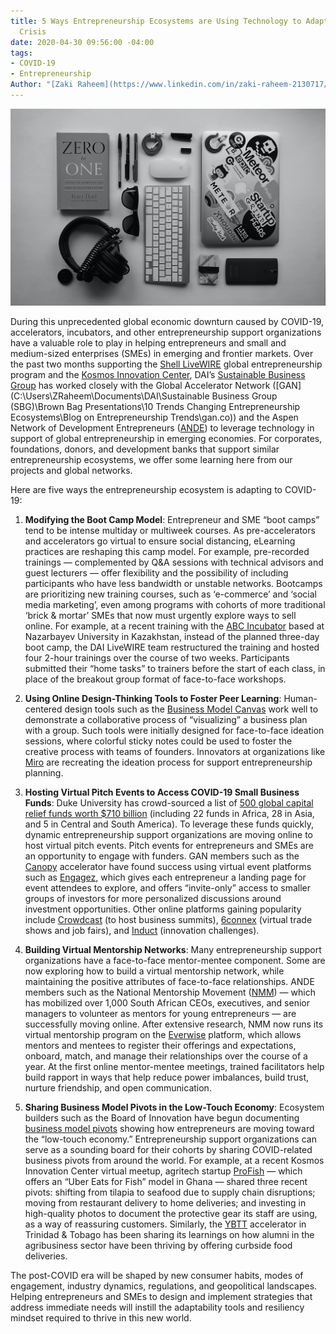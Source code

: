 ```yaml
---
title: 5 Ways Entrepreneurship Ecosystems are Using Technology to Adapt to the Covid-19
  Crisis
date: 2020-04-30 09:56:00 -04:00
tags:
- COVID-19
- Entrepreneurship
Author: "[Zaki Raheem](https://www.linkedin.com/in/zaki-raheem-2130717/), [Doug McClean](https://www.linkedin.com/in/doug-mclean-6b029044/)"
---
```


![oscar-nilsson-1BHYZFVyGaw-unsplash.jpg](/uploads/oscar-nilsson-1BHYZFVyGaw-unsplash.jpg)

During this unprecedented global economic downturn caused by COVID-19, accelerators, incubators, and other entrepreneurship support organizations have a valuable role to play in helping entrepreneurs and small and medium-sized enterprises (SMEs) in emerging and frontier markets. Over the past two months supporting the [Shell LiveWIRE](https://www.dai.com/our-work/projects/worldwide-shell-livewire-global-consultancy) global entrepreneurship program and the [Kosmos Innovation Center](https://www.dai.com/our-work/projects/ghana-kosmos-innovation-center-kic), DAI’s [Sustainable Business Group](https://www.dai.com/our-work/solutions/sustainable-business) has worked closely with the Global Accelerator Network ([GAN](C:\Users\ZRaheem\Documents\DAI\Sustainable Business Group (SBG)\Brown Bag Presentations\10 Trends Changing Entrepreneurship Ecosystems\Blog on Entrepreneurship Trends\gan.co)) and the Aspen Network of Development Entrepreneurs ([ANDE](http://andeglobal.org/)) to leverage technology in support of global entrepreneurship in emerging economies. For corporates, foundations, donors, and development banks that support similar entrepreneurship ecosystems, we offer some learning here from our projects and global networks. 

Here are five ways the entrepreneurship ecosystem is adapting to COVID-19:

1. **Modifying the Boot Camp Model**: Entrepreneur and SME “boot camps” tend to be intense multiday or multiweek courses. As pre-accelerators and accelerators go virtual to ensure social distancing, eLearning practices are reshaping this camp model. For example, pre-recorded trainings — complemented by Q&A sessions with technical advisors and guest lecturers — offer flexibility and the possibility of including participants who have less bandwidth or unstable networks. Bootcamps are prioritizing new training courses, such as ‘e-commerce’ and ‘social media marketing’, even among programs with cohorts of more traditional ‘brick & mortar’ SMEs that now must urgently explore ways to sell online. For example, at a recent training with the [ABC Incubator](http://en.nuris.nu.edu.kz/incubation) based at Nazarbayev University in Kazakhstan, instead of the planned three-day boot camp, the DAI LiveWIRE team restructured the training and hosted four 2-hour trainings over the course of two weeks. Participants submitted their “home tasks” to trainers before the start of each class, in place of the breakout group format of face-to-face workshops. 

2. **Using Online Design-Thinking Tools to Foster Peer Learning**: Human-centered design tools such as the [Business Model Canvas](https://www.strategyzer.com/) work well to demonstrate a collaborative process of “visualizing” a business plan with a group. Such tools were initially designed for face-to-face ideation sessions, where colorful sticky notes could be used to foster the creative process with teams of founders. Innovators at organizations like [Miro](https://miro.com/templates/business-model-canvas/) are recreating the ideation process for support entrepreneurship planning. 

3. **Hosting Virtual Pitch Events to Access COVID-19 Small Business Funds**: Duke University has crowd-sourced a list of [500 global capital relief funds worth $710 billion](http://covidcap.com/) (including 22 funds in Africa, 28 in Asia, and 5 in Central and South America). To leverage these funds quickly, dynamic entrepreneurship support organizations are moving online to host virtual pitch events. Pitch events for entrepreneurs and SMEs are an opportunity to engage with funders. GAN members such as the [Canopy](https://www.canopyboulder.com/) accelerator have found success using virtual event platforms such as [Engagez](https://engagez.com/), which gives each entrepreneur a landing page for event attendees to explore, and offers “invite-only” access to smaller groups of investors for more personalized discussions around investment opportunities. Other online platforms gaining popularity include [Crowdcast](https://www.crowdcast.io/) (to host business summits), [6connex](https://www.6connex.com/) (virtual trade shows and job fairs), and [Induct](http://www.inductsoftware.com/) (innovation challenges). 

4. **Building Virtual Mentorship Networks**: Many entrepreneurship support organizations have a face-to-face mentor-mentee component. Some are now exploring how to build a virtual mentorship network, while maintaining the positive attributes of face-to-face relationships. ANDE members such as the National Mentorship Movement ([NMM](http://mentorshipmovement.co.za/)) — which has mobilized over 1,000 South African CEOs, executives, and senior managers to volunteer as mentors for young entrepreneurs — are successfully moving online. After extensive research, NMM now runs its virtual mentorship program on the [Everwise](https://www.geteverwise.com/everwise-mentoring/) platform, which allows mentors and mentees to register their offerings and expectations, onboard, match, and manage their relationships over the course of a year. At the first online mentor-mentee meetings, trained facilitators help build rapport in ways that help reduce power imbalances, build trust, nurture friendship, and open communication. 

5. **Sharing Business Model Pivots in the Low-Touch Economy**: Ecosystem builders such as the Board of Innovation have begun documenting [business model pivots](https://www.boardofinnovation.com/blog/business-model-pivots-in-the-low-touch-economy/) showing how entrepreneurs are moving toward the “low-touch economy.” Entrepreneurship support organizations can serve as a sounding board for their cohorts by sharing COVID-related business pivots from around the world. For example, at a recent Kosmos Innovation Center virtual meetup, agritech startup [ProFish](https://profishgh.com/) — which offers an “Uber Eats for Fish” model in Ghana — shared three recent pivots: shifting from tilapia to seafood due to supply chain disruptions; moving from restaurant delivery to home deliveries; and investing in high-quality photos to document the protective gear its staff are using, as a way of reassuring customers. Similarly, the [YBTT](http://ybtt.org/) accelerator in Trinidad & Tobago has been sharing its learnings on how alumni in the agribusiness sector have been thriving by offering curbside food deliveries. 

The post-COVID era will be shaped by new consumer habits, modes of engagement, industry dynamics, regulations, and geopolitical landscapes. Helping entrepreneurs and SMEs to design and implement strategies that address immediate needs will instill the adaptability tools and resiliency mindset required to thrive in this new world. 

